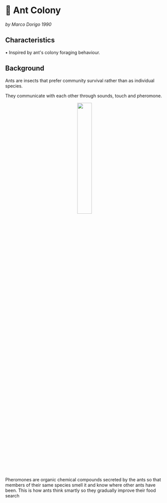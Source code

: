# 🐜 Ant Colony 

_by Marco Dorigo 1990_

## **Characteristics**
• Inspired by ant's colony foraging behaviour.


## **Background**
Ants are insects that prefer community survival rather than as individual species.

They communicate with each other through sounds, touch and pheromone.

<p align="center">
    <img width="30%" src="https://raw.githubusercontent.com/saracarolina12/IA_School/master/Semestres/Optimizaci%C3%B3n%20y%20Metaheur%C3%ADsticas%20II/Cheat%20Sheets/imgs/ants.jpg"> </img>
</p>


Pheromones are organic chemical compounds secreted by the ants so that members of their same species smell it and know where other ants have been. This is how ants think smartly so they gradually improve their food search


